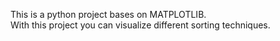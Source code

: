 This is a python project bases on MATPLOTLIB. <br>
With this project you can visualize different sorting techniques.
 
